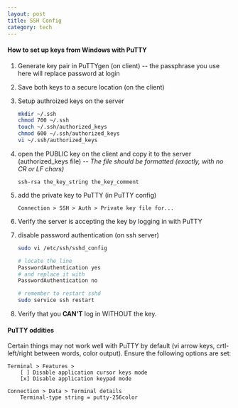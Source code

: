 ```yaml
---
layout: post
title: SSH Config
category: tech
---
```


#### How to set up keys from Windows with PuTTY

1. Generate key pair in PuTTYgen (on client) -- the passphrase you use here will replace password at login
2. Save both keys to a secure location (on the client)
3. Setup authroized keys on the server

   ```sh
   mkdir ~/.ssh
   chmod 700 ~/.ssh
   touch ~/.ssh/authorized_keys
   chmod 600 ~/.ssh/authorized_keys
   vi ~/.ssh/authorized_keys
   ```

4. open the PUBLIC key on the client and copy it to the server (authorized_keys file) -- _The file should be formatted (exactly, with no CR or LF chars)_

   ```
   ssh-rsa the_key_string the_key_comment
   ```
5. add the private key to PuTTY (in PuTTY config)

   ```
   Connection > SSH > Auth > Private key file for...
   ```
6. Verify the server is accepting the key by logging in with PuTTY
7. disable password authentication (on ssh server)

   ```sh
   sudo vi /etc/ssh/sshd_config

   # locate the line
   PasswordAuthentication yes
   # and replace it with
   PasswordAuthentication no

   # remember to restart sshd
   sudo service ssh restart
   ```

8. Verify that you __CAN'T__ log in WITHOUT the key.



#### PuTTY oddities

Certain things may not work well with PuTTY by default (vi arrow keys, crtl-left/right between words, color output). Ensure the following options are set:

```
Terminal > Features > 
	[ ] Disable application cursor keys mode
	[x] Disable application keypad mode
	
Connection > Data > Terminal details
	Terminal-type string = putty-256color
```
